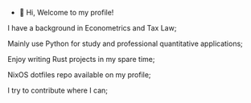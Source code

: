 - 👋 Hi, Welcome to my profile!

I have a background in Econometrics and Tax Law;

Mainly use Python for study and professional quantitative applications;

Enjoy writing Rust projects in my spare time;

NixOS dotfiles repo available on my profile;

I try to contribute where I can;
